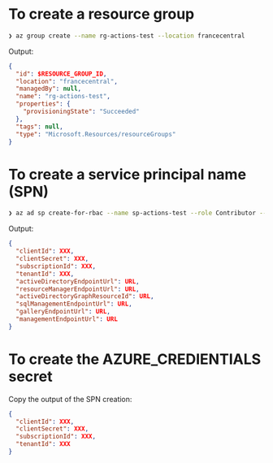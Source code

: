 # To create a resource group

```bash
❯ az group create --name rg-actions-test --location francecentral
```
Output:
```json
{
  "id": $RESOURCE_GROUP_ID,
  "location": "francecentral",
  "managedBy": null,
  "name": "rg-actions-test",
  "properties": {
    "provisioningState": "Succeeded"
  },
  "tags": null,
  "type": "Microsoft.Resources/resourceGroups"
}
```

# To create a service principal name (SPN)

```bash
❯ az ad sp create-for-rbac --name sp-actions-test --role Contributor --scopes $RESOURCE_GROUP_ID --sdk-auth
```
Output:
```json
{
  "clientId": XXX,
  "clientSecret": XXX,
  "subscriptionId": XXX,
  "tenantId": XXX,
  "activeDirectoryEndpointUrl": URL,
  "resourceManagerEndpointUrl": URL,
  "activeDirectoryGraphResourceId": URL,
  "sqlManagementEndpointUrl": URL,
  "galleryEndpointUrl": URL,
  "managementEndpointUrl": URL
}
```

# To create the AZURE_CREDIENTIALS secret
Copy the output of the SPN creation:
```json
{
  "clientId": XXX,
  "clientSecret": XXX,
  "subscriptionId": XXX,
  "tenantId": XXX
}
```
